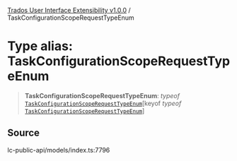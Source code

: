 [Trados User Interface Extensibility v1.0.0](../wiki/globals) / TaskConfigurationScopeRequestTypeEnum

# Type alias: TaskConfigurationScopeRequestTypeEnum

> **TaskConfigurationScopeRequestTypeEnum**: *typeof* [`TaskConfigurationScopeRequestTypeEnum`](../wiki/Variable.TaskConfigurationScopeRequestTypeEnum)\[keyof *typeof* [`TaskConfigurationScopeRequestTypeEnum`](../wiki/Variable.TaskConfigurationScopeRequestTypeEnum)\]

## Source

lc-public-api/models/index.ts:7796
